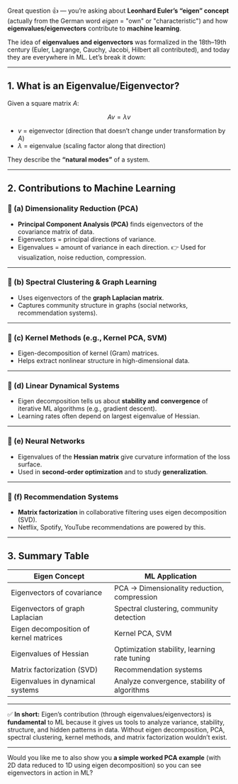 Great question 👍 — you’re asking about **Leonhard Euler’s “eigen” concept** (actually from the German word *eigen* = "own" or "characteristic") and how **eigenvalues/eigenvectors** contribute to **machine learning**.

The idea of **eigenvalues and eigenvectors** was formalized in the 18th–19th century (Euler, Lagrange, Cauchy, Jacobi, Hilbert all contributed), and today they are everywhere in ML. Let’s break it down:

---

## 1. **What is an Eigenvalue/Eigenvector?**

Given a square matrix $A$:

$$
A v = \lambda v
$$

* $v$ = eigenvector (direction that doesn’t change under transformation by $A$)
* $\lambda$ = eigenvalue (scaling factor along that direction)

They describe the **“natural modes”** of a system.

---

## 2. **Contributions to Machine Learning**

### 🔹 (a) **Dimensionality Reduction (PCA)**

* **Principal Component Analysis (PCA)** finds eigenvectors of the covariance matrix of data.
* Eigenvectors = principal directions of variance.
* Eigenvalues = amount of variance in each direction.
  👉 Used for visualization, noise reduction, compression.

---

### 🔹 (b) **Spectral Clustering & Graph Learning**

* Uses eigenvectors of the **graph Laplacian matrix**.
* Captures community structure in graphs (social networks, recommendation systems).

---

### 🔹 (c) **Kernel Methods (e.g., Kernel PCA, SVM)**

* Eigen-decomposition of kernel (Gram) matrices.
* Helps extract nonlinear structure in high-dimensional data.

---

### 🔹 (d) **Linear Dynamical Systems**

* Eigen decomposition tells us about **stability and convergence** of iterative ML algorithms (e.g., gradient descent).
* Learning rates often depend on largest eigenvalue of Hessian.

---

### 🔹 (e) **Neural Networks**

* Eigenvalues of the **Hessian matrix** give curvature information of the loss surface.
* Used in **second-order optimization** and to study **generalization**.

---

### 🔹 (f) **Recommendation Systems**

* **Matrix factorization** in collaborative filtering uses eigen decomposition (SVD).
* Netflix, Spotify, YouTube recommendations are powered by this.

---

## 3. **Summary Table**

| Eigen Concept                          | ML Application                               |
| -------------------------------------- | -------------------------------------------- |
| Eigenvectors of covariance             | PCA → Dimensionality reduction, compression  |
| Eigenvectors of graph Laplacian        | Spectral clustering, community detection     |
| Eigen decomposition of kernel matrices | Kernel PCA, SVM                              |
| Eigenvalues of Hessian                 | Optimization stability, learning rate tuning |
| Matrix factorization (SVD)             | Recommendation systems                       |
| Eigenvalues in dynamical systems       | Analyze convergence, stability of algorithms |

---

✅ **In short:**
Eigen’s contribution (through eigenvalues/eigenvectors) is **fundamental** to ML because it gives us tools to analyze variance, stability, structure, and hidden patterns in data. Without eigen decomposition, PCA, spectral clustering, kernel methods, and matrix factorization wouldn’t exist.

---

Would you like me to also show you **a simple worked PCA example** (with 2D data reduced to 1D using eigen decomposition) so you can see eigenvectors in action in ML?
